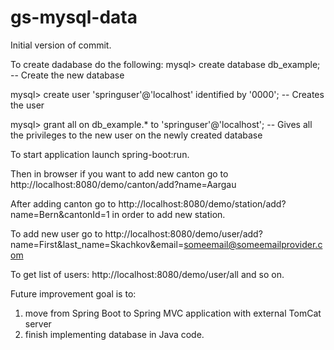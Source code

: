 # gs-mysql-data
Initial version of commit.

To create dadabase do the following:
mysql> create database db_example; -- Create the new database

mysql> create user 'springuser'@'localhost' identified by '0000'; 
-- Creates the user

mysql> grant all on db_example.* to 'springuser'@'localhost'; 
-- Gives all the privileges to the new user on the newly created database


To start application launch spring-boot:run.

Then in browser if you want to add new canton go to 
http://localhost:8080/demo/canton/add?name=Aargau

After adding canton go to 
http://localhost:8080/demo/station/add?name=Bern&cantonId=1
in order to add new station.

To add new user go to 
http://localhost:8080/demo/user/add?name=First&last_name=Skachkov&email=someemail@someemailprovider.com

To get list of users:
http://localhost:8080/demo/user/all
and so on.

Future improvement goal is to:
1) move from Spring Boot to Spring MVC application with external TomCat server
2) finish implementing database in Java code.

